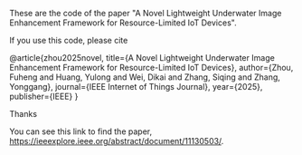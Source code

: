 These are the code of the paper "A Novel Lightweight Underwater Image Enhancement Framework for Resource-Limited IoT Devices". 

If you use this code, please cite 

@article{zhou2025novel,
  title={A Novel Lightweight Underwater Image Enhancement Framework for Resource-Limited IoT Devices},
  author={Zhou, Fuheng and Huang, Yulong and Wei, Dikai and Zhang, Siqing and Zhang, Yonggang},
  journal={IEEE Internet of Things Journal},
  year={2025},
  publisher={IEEE}
}

Thanks

You can see this link to find the paper, https://ieeexplore.ieee.org/abstract/document/11130503/.
